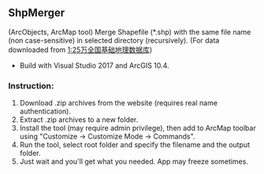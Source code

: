 ## ShpMerger
(ArcObjects, ArcMap tool) Merge Shapefile (*.shp) with the same file name (non case-sensitive) in selected directory (recursively). (For data downloaded from [1:25万全国基础地理数据库](https://www.webmap.cn/commres.do?method=result25W "1:25万全国基础地理数据库"))
- Build with Visual Studio 2017 and ArcGIS 10.4.

### Instruction:
1. Download .zip archives from the website (requires real name authentication).
2. Extract .zip archives to a new folder.
3. Install the tool (may require admin privilege), then add to ArcMap toolbar using "Customize -> Customize Mode -> Commands".
4. Run the tool, select root folder and specify the filename and the output folder.
5. Just wait and you'll get what you needed. App may freeze sometimes.
